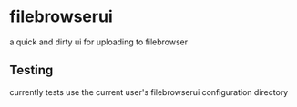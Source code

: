 # filebrowserui
a quick and dirty ui for uploading to filebrowser

## Testing
currently tests use the current user's filebrowserui configuration directory
